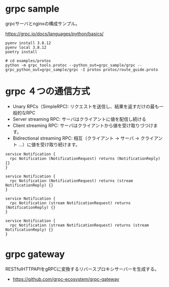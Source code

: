 # grpc sample

grpcサーバとnginxの構成サンプル。


https://grpc.io/docs/languages/python/basics/

```
pyenv install 3.8.12
pyenv local 3.8.12
poetry install
```

```
# cd examples/protos
python -m grpc_tools.protoc --python_out=grpc_sample/grpc --grpc_python_out=grpc_sample/grpc -I protos protos/route_guide.proto
```

# grpc ４つの通信方式

- Unary RPCs（SimpleRPC): リクエストを送信し、結果を返すだけの最も一般的なRPC
- Server streaming RPC: サーバはクライアントに値を配信し続ける
- Client streaming RPC: サーバはクライアントから値を受け取りづつけます。
- Bidirectional streaming RPC: 相互（クライアント -> サーバ -> クライアント ...）に値を受け取り続けます。


```
service Notification {
  rpc Notification (NotificationRequest) returns (NotificationReply) {}
}

service Notification {
  rpc Notification (NotificationRequest) returns (stream NotificationReply) {}
}

service Notification {
  rpc Notification (stream NotificationRequest) returns (NotificationReply) {}
}

service Notification {
  rpc Notification (stream NotificationRequest) returns (stream NotificationReply) {}
}
```

# grpc gateway

RESTfulHTTPAPIをgRPCに変換するリバースプロキシサーバーを生成する。

- https://github.com/grpc-ecosystem/grpc-gateway
